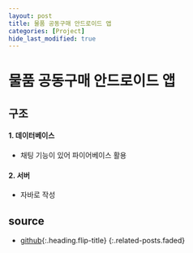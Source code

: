 ```yaml
---
layout: post
title: 물품 공동구매 안드로이드 앱
categories: [Project]
hide_last_modified: true
---
```


# 물품 공동구매 안드로이드 앱

## 구조

#### 1. 데이터베이스

- 채팅 기능이 있어 파이어베이스 활용

#### 2. 서버

- 자바로 작성


## source

- [github]{:.heading.flip-title}
{:.related-posts.faded}

[github]: https://github.com/ownit4137/ComeHere